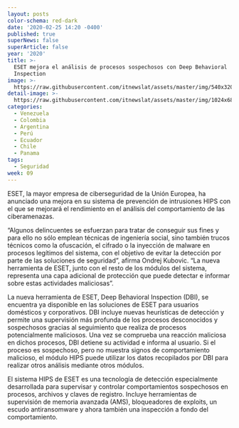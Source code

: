```yaml
---
layout: posts
color-schema: red-dark
date: '2020-02-25 14:20 -0400'
published: true
superNews: false
superArticle: false
year: '2020'
title: >-
  ESET mejora el análisis de procesos sospechosos con Deep Behavioral
  Inspection 
image: >-
  https://raw.githubusercontent.com/itnewslat/assets/master/img/540x320/Ataque-Hacker-P.jpg
detail-image: >-
  https://raw.githubusercontent.com/itnewslat/assets/master/img/1024x680/Ataque-Hacker-G.jpg
categories:
  - Venezuela
  - Colombia
  - Argentina
  - Perú
  - Ecuador
  - Chile
  - Panama
tags:
  - Seguridad
week: 09
---
```

ESET, la mayor empresa de ciberseguridad de la Unión Europea, ha anunciado una mejora en su sistema de prevención de intrusiones HIPS con el que se mejorará el rendimiento en el análisis del comportamiento de las ciberamenazas.
 
“Algunos delincuentes se esfuerzan para tratar de conseguir sus fines y para ello no sólo emplean técnicas de ingeniería social, sino también trucos técnicos como la ofuscación, el cifrado o la inyección de malware en procesos legítimos del sistema, con el objetivo de evitar la detección por parte de las soluciones de seguridad”, afirma Ondrej Kubovic. “La nueva herramienta de ESET, junto con el resto de los módulos del sistema, representa una capa adicional de protección que puede detectar e informar sobre estas actividades maliciosas”. 
 
La nueva herramienta de ESET, Deep Behavioral Inspection (DBI), se encuentra ya disponible en las soluciones de ESET para usuarios domésticos y corporativos. DBI incluye nuevas heurísticas de detección y permite una supervisión más profunda de los procesos desconocidos y sospechosos gracias al seguimiento que realiza de procesos potencialmente maliciosos. Una vez se comprueba una reacción maliciosa en dichos procesos, DBI detiene su actividad e informa al usuario. Si el proceso es sospechoso, pero no muestra signos de comportamiento malicioso, el módulo HIPS puede utilizar los datos recopilados por DBI para realizar otros análisis mediante otros módulos. 
 
El sistema HIPS de ESET es una tecnología de detección especialmente desarrollada para supervisar y controlar comportamientos sospechosos en procesos, archivos y claves de registro. Incluye herramientas de supervisión de memoria avanzada (AMS), bloqueadores de exploits, un escudo antiransomware y ahora también una inspección a fondo del comportamiento.